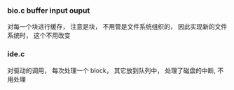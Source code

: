 


### bio.c buffer input ouput

对每一个块进行缓存， 注意是块， 不用管是文件系统组织的， 因此实现新的文件系统时， 这个不用改变

### 



### ide.c 

对驱动的调用， 每次处理一个 block， 其它放到队列中， 处理了磁盘的中断, 不用处理